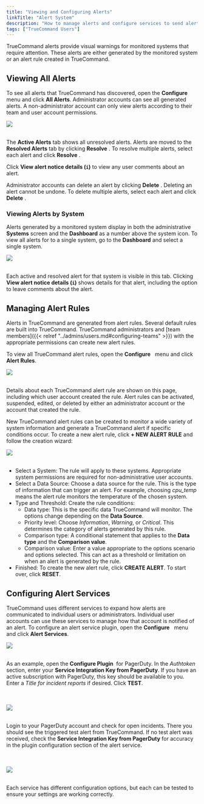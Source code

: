 ```yaml
---
title: "Viewing and Configuring Alerts"
linkTitle: "Alert System"
description: "How to manage alerts and configure services to send alerts beyond the TrueCommand interface."
tags: ["TrueCommand Users"]
---
```


TrueCommand alerts provide visual warnings for monitored systems that require attention.
These alerts are either generated by the monitored system or an alert rule created in TrueCommand.

## Viewing All Alerts

To see all alerts that TrueCommand has discovered, open the **Configure** <i class="fa fa-cog" aria-hidden="true" title="Settings"></i>&nbsp; menu and click **All Alerts**.
Administrator accounts can see all generated alerts.
A non-administrator account can only view alerts according to their team and user account permissions.

<img src="/images/tc-1.3-alert-notices.PNG">
<br><br>

The **Active Alerts** tab shows all unresolved alerts.
Alerts are moved to the **Resolved Alerts** tab by clicking **Resolve** <i class="fa fa-check" aria-hidden="true" title="check"></i>.
To resolve multiple alerts, select each alert and click **Resolve** <i class="fa fa-check" aria-hidden="true" title="check"></i>.

Click **View alert notice details (`i`)** to view any user comments about an alert.

Administrator accounts can delete an alert by clicking **Delete** <i class="fa fa-trash" aria-hidden="true" title="Delete"></i>.
Deleting an alert cannot be undone.
To delete multiple alerts, select each alert and click **Delete** <i class="fa fa-trash" aria-hidden="true" title="Delete"></i>.

### Viewing Alerts by System

Alerts generated by a monitored system display in both the administrative **Systems** screen and the **Dashboard** as a number above the system icon.
To view all alerts for to a single system, go to the **Dashboard** and select a single system.

<img src="/images/tc-1.3-alert-system.PNG">
<br><br>

Each active and resolved alert for that system is visible in this tab.
Clicking **View alert notice details (`i`)** shows details for that alert, including the option to leave comments about the alert.

## Managing Alert Rules

Alerts in TrueCommand are generated from alert rules.
Several default rules are built into TrueCommand.
TrueCommand administrators and [team members]({{< relref "../admins/users.md#configuring-teams" >}}) with the appropriate permissions can create new alert rules.

To view all TrueCommand alert rules, open the **Configure** <i class="fa fa-cog" aria-hidden="true" title="Settings"></i>&nbsp; menu and click **Alert Rules**.

<img src="/images/tc-1.3-alert-rules.PNG">
<br><br>

Details about each TrueCommand alert rule are shown on this page, including which user account created the rule.
Alert rules can be activated, suspended, edited, or deleted by either an administrator account or the account that created the rule.

New TrueCommand alert rules can be created to monitor a wide variety of system information and generate a TrueCommand alert if specific conditions occur.
To create a new alert rule, click **+ NEW ALERT RULE** and follow the creation wizard:

<img src="/images/tc-1.3-alert-rules-new.PNG">
<br><br>

* Select a System: The rule will apply to these systems.
  Appropriate system permissions are required for non-administrative user accounts.
* Select a Data Source: Choose a data source for the rule.
  This is the type of information that can trigger an alert.
  For example, choosing *cpu_temp* means the alert rule monitors the temperature of the chosen system.
* Type and Threshold: Create the rule conditions:
  * Data type: This is the specific data TrueCommand will monitor.
    The options change depending on the **Data Source**.
  * Priority level: Choose *Information*, *Warning*, or *Critical*.
    This determines the category of alerts generated by this rule.
  * Comparison type: A conditional statement that applies to the **Data type** and the **Comparison value**.
  * Comparison value: Enter a value appropriate to the options scenario and options selected.
    This can act as a threshold or limitation on when an alert is generated by the rule.
* Finished: To create the new alert rule, click **CREATE ALERT**. To start over, click **RESET**.

## Configuring Alert Services

TrueCommand uses different services to expand how alerts are communicated to individual users or administrators.
Individual user accounts can use these services to manage how that account is notified of an alert.
To configure an alert service plugin, open the **Configure** <i class="fa fa-cog" aria-hidden="true" title="Settings"></i>&nbsp; menu and click **Alert Services**.

<img src="/images/tc-1.3-alert-services.PNG">
<br><br>

As an example, open the **Configure Plugin** <i class="fa fa-cog" aria-hidden="true" title="Settings"></i>&nbsp;for PagerDuty.  In the
*Authtoken* section, enter your **Service Integration Key from PagerDuty**.  If you have an active subscription with PagerDuty, this key should be available to you. 
Enter a *Title for incident reports* if desired.  Click **TEST**.

<br><br>
<img src="/images/tc3.png">
<br><br>

Login to your PagerDuty account and check for open incidents.  There you should see the triggered test alert from TrueCommand.  If no test alert was received, check the **Service Integration Key from PagerDuty** for accuracy in the plugin configuration section of the alert service.

<br><br>
<img src="/images/tc2.png">
<br><br>

Each service has different configuration options, but each can be tested to ensure your settings are working correctly.
